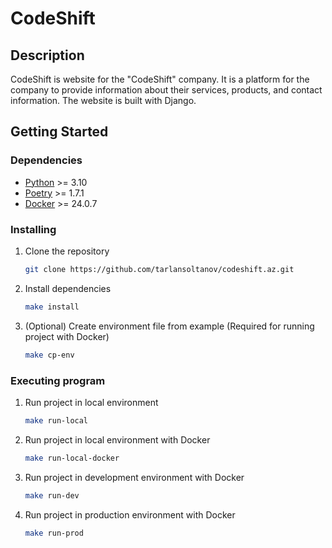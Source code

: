 # CodeShift

## Description

CodeShift is website for the "CodeShift" company. It is a platform for the company to provide information about their services, products, and contact information. The website is built with Django.

## Getting Started

### Dependencies

- [Python](https://www.python.org/downloads/) >= 3.10
- [Poetry](https://python-poetry.org/docs/#installation) >= 1.7.1
- [Docker](https://docs.docker.com/get-docker/) >= 24.0.7

### Installing

1. Clone the repository

    ```bash
    git clone https://github.com/tarlansoltanov/codeshift.az.git
    ```

2. Install dependencies

    ```bash
    make install
    ```

3. (Optional) Create environment file from example (Required for running project with Docker)

    ```bash
    make cp-env
    ```

### Executing program

1. Run project in local environment

    ```bash
    make run-local
    ```

2. Run project in local environment with Docker

    ```bash
    make run-local-docker
    ```

3. Run project in development environment with Docker

    ```bash
    make run-dev
    ```

4. Run project in production environment with Docker

    ```bash
    make run-prod
    ```

